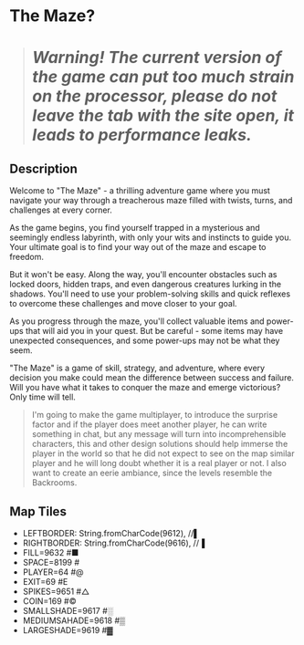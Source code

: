 # The Maze?

> # ***Warning! The current version of the game can put too much strain on the processor, please do not leave the tab with the site open, it leads to performance leaks.***

## Description

Welcome to "The Maze" - a thrilling adventure game where you must navigate your way through a treacherous maze filled with twists, turns, and challenges at every corner.

As the game begins, you find yourself trapped in a mysterious and seemingly endless labyrinth, with only your wits and instincts to guide you. Your ultimate goal is to find your way out of the maze and escape to freedom.

But it won't be easy. Along the way, you'll encounter obstacles such as locked doors, hidden traps, and even dangerous creatures lurking in the shadows. You'll need to use your problem-solving skills and quick reflexes to overcome these challenges and move closer to your goal.

As you progress through the maze, you'll collect valuable items and power-ups that will aid you in your quest. But be careful - some items may have unexpected consequences, and some power-ups may not be what they seem.

"The Maze" is a game of skill, strategy, and adventure, where every decision you make could mean the difference between success and failure. Will you have what it takes to conquer the maze and emerge victorious? Only time will tell.

> I'm going to make the game multiplayer, to introduce the surprise factor and if the player does meet another player, he can write something in chat, but any message will turn into incomprehensible characters, this and other design solutions should help immerse the player in the world so that he did not expect to see on the map similar player and he will long doubt whether it is a real player or not.
I also want to create an eerie ambiance, since the levels resemble the Backrooms.

## Map Tiles

- LEFTBORDER: String.fromCharCode(9612), //▌
- RIGHTBORDER: String.fromCharCode(9616), //▐
- FILL=9632 #■
- SPACE=8199 #
- PLAYER=64 #@
- EXIT=69 #E
- SPIKES=9651 #△
- COIN=169 #©
- SMALLSHADE=9617 #░
- MEDIUMSAHADE=9618 #▒
- LARGESHADE=9619 #▓
